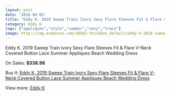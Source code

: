 ```yaml
---
layout: post
date: '2018-04-03'
title: "Eddy K. 2019 Sweep Train Ivory Sexy Flare Sleeves Fit & Flare V-Neck Covered Button Lace Summer Appliques Beach Wedding Dress"
category: Eddy K
tags: ["appliques","style","summer","sexy","train"]
image: http://img.eudances.com/30583-thickbox_default/eddy-k-2019-sweep-train-ivory-sexy-flare-sleeves-fit-flare-v-neck-covered-button-lace-summer-appliques-beach-wedding-dress.jpg
---
```

Eddy K. 2019 Sweep Train Ivory Sexy Flare Sleeves Fit & Flare V-Neck Covered Button Lace Summer Appliques Beach Wedding Dress

On Sales: **$338.98**
<a href="https://www.eudances.com/en/eddy-k/9752-eddy-k-2019-sweep-train-ivory-sexy-flare-sleeves-fit-flare-v-neck-covered-button-lace-summer-appliques-beach-wedding-dress.html"><amp-img layout="responsive" width="600" height="600" src="//img.eudances.com/30583-thickbox_default/eddy-k-2019-sweep-train-ivory-sexy-flare-sleeves-fit-flare-v-neck-covered-button-lace-summer-appliques-beach-wedding-dress.jpg" alt="Eddy K. 2019 Sweep Train Ivory Sexy Flare Sleeves Fit & Flare V-Neck Covered Button Lace Summer Appliques Beach Wedding Dress 0" /></a>
<a href="https://www.eudances.com/en/eddy-k/9752-eddy-k-2019-sweep-train-ivory-sexy-flare-sleeves-fit-flare-v-neck-covered-button-lace-summer-appliques-beach-wedding-dress.html"><amp-img layout="responsive" width="600" height="600" src="//img.eudances.com/30585-thickbox_default/eddy-k-2019-sweep-train-ivory-sexy-flare-sleeves-fit-flare-v-neck-covered-button-lace-summer-appliques-beach-wedding-dress.jpg" alt="Eddy K. 2019 Sweep Train Ivory Sexy Flare Sleeves Fit & Flare V-Neck Covered Button Lace Summer Appliques Beach Wedding Dress 1" /></a>
<a href="https://www.eudances.com/en/eddy-k/9752-eddy-k-2019-sweep-train-ivory-sexy-flare-sleeves-fit-flare-v-neck-covered-button-lace-summer-appliques-beach-wedding-dress.html"><amp-img layout="responsive" width="600" height="600" src="//img.eudances.com/30584-thickbox_default/eddy-k-2019-sweep-train-ivory-sexy-flare-sleeves-fit-flare-v-neck-covered-button-lace-summer-appliques-beach-wedding-dress.jpg" alt="Eddy K. 2019 Sweep Train Ivory Sexy Flare Sleeves Fit & Flare V-Neck Covered Button Lace Summer Appliques Beach Wedding Dress 2" /></a>

Buy it: [Eddy K. 2019 Sweep Train Ivory Sexy Flare Sleeves Fit & Flare V-Neck Covered Button Lace Summer Appliques Beach Wedding Dress](https://www.eudances.com/en/eddy-k/9752-eddy-k-2019-sweep-train-ivory-sexy-flare-sleeves-fit-flare-v-neck-covered-button-lace-summer-appliques-beach-wedding-dress.html "Eddy K. 2019 Sweep Train Ivory Sexy Flare Sleeves Fit & Flare V-Neck Covered Button Lace Summer Appliques Beach Wedding Dress")

View more: [Eddy K](https://www.eudances.com/en/151-eddy-k "Eddy K")